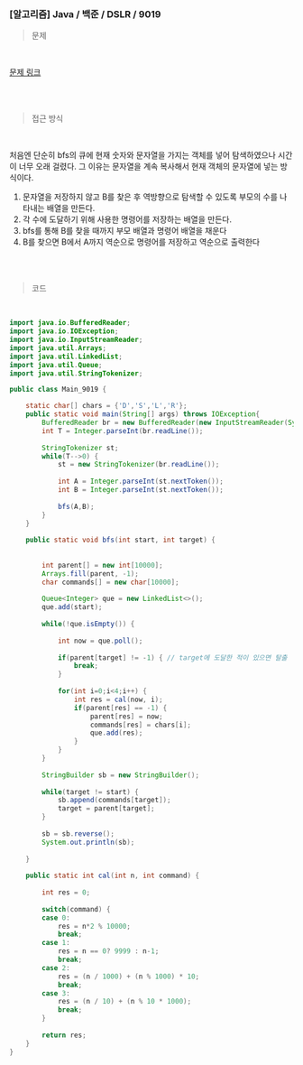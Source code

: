 <h3>[알고리즘]  Java / 백준 / DSLR / 9019 </h3>

> 문제
> 

<br>

[문제 링크](https://www.acmicpc.net/problem/9019)

<br>

<br>

> 접근 방식
> 

<br>

처음엔 단순히 bfs의 큐에 현재 숫자와 문자열을 가지는 객체를 넣어 탐색하였으나 시간이 너무 오래 걸렸다. 그 이유는 문자열을 계속 복사해서 현재 객체의 문자열에 넣는 방식이다.

1. 문자열을 저장하지 않고 B를 찾은 후 역방향으로 탐색할 수 있도록 부모의 수를 나타내는 배열을 만든다.
2. 각 수에 도달하기 위해 사용한 명령어를 저장하는 배열을 만든다.
3. bfs를 통해 B를 찾을 때까지 부모 배열과 명령어 배열을 채운다
4. B를 찾으면 B에서 A까지 역순으로 명령어를 저장하고 역순으로 출력한다

<br>
<br>

> 코드
> 

<br>

```java
import java.io.BufferedReader;
import java.io.IOException;
import java.io.InputStreamReader;
import java.util.Arrays;
import java.util.LinkedList;
import java.util.Queue;
import java.util.StringTokenizer;

public class Main_9019 {

	static char[] chars = {'D','S','L','R'};
	public static void main(String[] args) throws IOException{
		BufferedReader br = new BufferedReader(new InputStreamReader(System.in));
		int T = Integer.parseInt(br.readLine());
		
		StringTokenizer st;
		while(T-->0) {
			st = new StringTokenizer(br.readLine());
			
			int A = Integer.parseInt(st.nextToken());
			int B = Integer.parseInt(st.nextToken());
			
			bfs(A,B);
		}
	}
	
	public static void bfs(int start, int target) {
		
		
		int parent[] = new int[10000];
		Arrays.fill(parent, -1);
		char commands[] = new char[10000];
		
		Queue<Integer> que = new LinkedList<>();
		que.add(start);
		
		while(!que.isEmpty()) {
			
			int now = que.poll();
			
			if(parent[target] != -1) { // target에 도달한 적이 있으면 탈출 
				break;
			}
			
			for(int i=0;i<4;i++) {
				int res = cal(now, i);
				if(parent[res] == -1) {
					parent[res] = now;
					commands[res] = chars[i];
					que.add(res);
				}
			}
		}
		
		StringBuilder sb = new StringBuilder();
		
		while(target != start) {
			sb.append(commands[target]);
			target = parent[target];
		}
		
		sb = sb.reverse();
		System.out.println(sb);
		
	}
	
	public static int cal(int n, int command) {
		
		int res = 0;
		
		switch(command) {
		case 0:
			res = n*2 % 10000;
			break;
		case 1:
			res = n == 0? 9999 : n-1;
			break;
		case 2:
			res = (n / 1000) + (n % 1000) * 10;
			break;
		case 3:
			res = (n / 10) + (n % 10 * 1000);
			break;
		}
		
		return res;
	}
}
```
